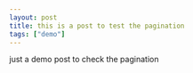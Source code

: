 ```yaml
---
layout: post
title: this is a post to test the pagination
tags: ["demo"]
---
```


just a demo post to check the pagination
